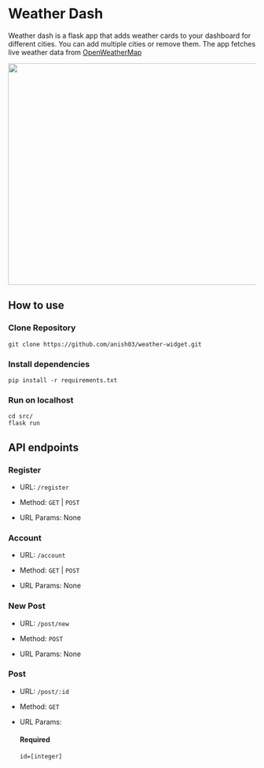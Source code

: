 # Weather Dash

Weather dash is a flask app that adds weather cards to your dashboard for different cities. You can add multiple cities or remove them. The app fetches live weather data from [OpenWeatherMap](https://openweathermap.org/)



<p align="center"> 
	<img width="800" height="450" src="https://github.com/anish03/weather-widget/blob/master/Images/Screenshot.png">
</p>

## How to use

### Clone Repository
```
git clone https://github.com/anish03/weather-widget.git
```

### Install dependencies
```
pip install -r requirements.txt
```

### Run on localhost
```
cd src/
flask run
```

## API endpoints

### Register

* URL:
	```/register```

* Method:
	```GET``` | ```POST```

* URL Params:
	None

### Account

* URL:
	```/account```

* Method:
	```GET``` | ```POST```

* URL Params:
	None

### New Post

* URL:
	```/post/new```

* Method:
	```POST```

* URL Params:
	None

### Post
	
* URL:
	```/post/:id```

* Method:
	```GET```

* URL Params:
	#### Required
	```id=[integer]```

